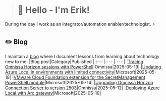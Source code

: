 > # 👾 Hello - I'm Erik!
During the day I work as an integrator/automation enabler/technologist. ⚡
## ✏️ Blog
I maintain a [blog](https://blog.graa.dev) where I document lessons from learning about technology new to me.
|Blog post|Category|Published
| :--- | --- | --- |
|[Tracing Omnissa Horizon sessions with PowerShell](https://blog.graa.dev/Omnissa-HorizonSessionTracingPowerShell)|Omnissa|2025-05-19|
|[Updating Azure Local in environments with limited connectivity](https://blog.graa.dev/AzureLocal-LimitedConnectivity)|Microsoft|2025-05-18|
|[VMware Cloud Foundation extension for the SecretManagement PowerShell module](https://blog.graa.dev/PowerShell-SecretManagementVCF)|Microsoft|2025-05-14|
|[Upgrading Omnissa Horizon Connection Server to version 2503](https://blog.graa.dev/Omnissa-Horizon2503)|Omnissa|2025-05-12|
|[Deploying Azure Local with Arc gateway](https://blog.graa.dev/AzureLocal-ArcGateway)|Microsoft|2025-05-10|
